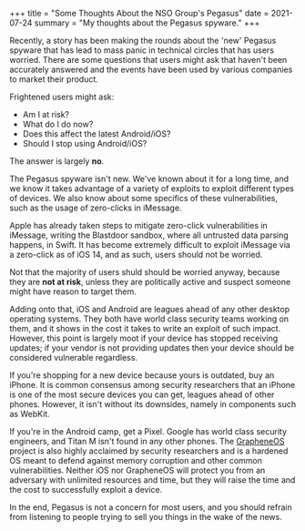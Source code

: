 +++
title = "Some Thoughts About the NSO Group's Pegasus"
date = 2021-07-24
summary = "My thoughts about the Pegasus spyware."
+++

Recently, a story has been making the rounds about the 'new' Pegasus spyware that has lead to mass panic in technical circles that has users worried. There are some questions that users might ask that haven't been accurately answered and the events have been used by various companies to market their product.

Frightened users might ask:

* Am I at risk?
* What do I do now?
* Does this affect the latest Android/iOS?
* Should I stop using Android/iOS?

The answer is largely **no**. 

The Pegasus spyware isn't new. We've known about it for a long time, and we know it takes advantage of a variety of exploits to exploit different types of devices. We also know about some specifics of these vulnerabilities, such as the usage of zero-clicks in iMessage.

Apple has already taken steps to mitigate zero-click vulnerabilities in iMessage, writing the Blastdoor sandbox, where all untrusted data parsing happens, in Swift. It has become extremely difficult to exploit iMessage via a zero-click as of iOS 14, and as such, users should not be worried.

Not that the majority of users shuld should be worried anyway, because they are **not at risk**, unless they are politically active and suspect someone might have reason to target them.

Adding onto that, iOS and Android are leagues ahead of any other desktop operating systems. They both have world class security teams working on them, and it shows in the cost it takes to write an exploit of such impact. However, this point is largely moot if your device has stopped receiving updates; if your vendor is not providing updates then your device should be considered vulnerable regardless.

If you're shopping for a new device because yours is outdated, buy an iPhone. It is common consensus among security researchers that an iPhone is one of the most secure devices you can get, leagues ahead of other phones. However, it isn't without its downsides, namely in components such as WebKit.

If you're in the Android camp, get a Pixel. Google has world class security engineers, and Titan M isn't found in any other phones. The [GrapheneOS](https://grapheneos.org) project is also highly acclaimed by security researchers and is a hardened OS meant to defend against memory corruption and other common vulnerabilities. Neither iOS nor GrapheneOS will protect you from an adversary with unlimited resources and time, but they will raise the time and the cost to successfully exploit a device. 

In the end, Pegasus is not a concern for most users, and you should refrain from listening to people trying to sell you things in the wake of the news.
